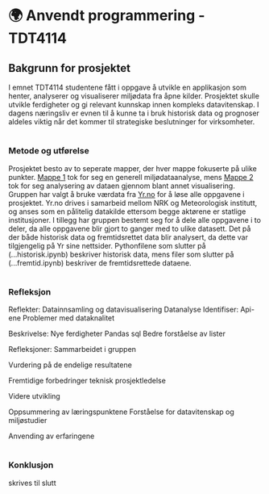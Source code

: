 # 🌍 Anvendt programmering - TDT4114

## Bakgrunn for prosjektet
I emnet TDT4114 studentene fått i oppgave å utvikle en applikasjon som henter, analyserer og visualiserer miljødata fra åpne kilder. Prosjektet skulle utvikle ferdigheter og gi relevant kunnskap innen kompleks datavitenskap. I dagens næringsliv er evnen til å kunne ta i bruk historisk data og prognoser aldeles viktig når det kommer til strategiske beslutninger for virksomheter.

#
### Metode og utførelse
Prosjektet besto av to seperate mapper, der hver mappe fokuserte på ulike punkter. [Mappe 1](../Prosjekt-Anvendt-/src/Mappe%201/README.md) tok for seg en generell miljødataanalyse, mens [Mappe 2](../Prosjekt-Anvendt-/src/Mappe%202/README.md) tok for seg analysering av dataen gjennom blant annet visualisering. Gruppen har valgt å bruke værdata fra [Yr.no](https://hjelp.yr.no/hc/no/articles/206550539-Om-Yr) for å løse alle oppgavene i prosjektet. Yr.no drives i samarbeid mellom NRK og Meteorologisk institutt, og anses som en pålitelig datakilde ettersom begge aktørene er statlige institusjoner. I tillegg har gruppen bestemt seg for å dele alle oppgavene i to deler, da alle oppgavene blir gjort to ganger med to ulike datasett. Det på  der både historisk data og fremtidsrettet data blir analysert, da dette var tilgjengelig på Yr sine nettsider. Pythonfilene som slutter på (...historisk.ipynb) beskriver historisk data, mens filer som slutter på (...fremtid.ipynb) beskriver de fremtidsrettede dataene. 


#
### Refleksjon
Reflekter: 
Datainnsamling og datavisualisering 
Datanalyse 
Identifiser:
Api-ene
Problemer med dataknalitet 

Beskrivelse: 
Nye ferdigheter 
Pandas sql 
Bedre forståelse av lister 

Refleksjoner: 
Sammarbeidet i gruppen 

Vurdering på de endelige resultatene 

Fremtidige forbedringer 
teknisk
prosjektledelse 

Videre utvikling 

Oppsummering av læringspunktene 
Forståelse for datavitenskap og miljøstudier 

Anvending av erfaringene 



#
### Konklusjon
skrives til slutt
